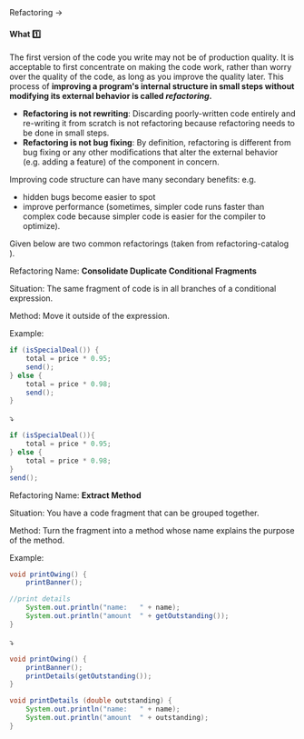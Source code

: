 <link rel="stylesheet" href="{{baseUrl}}/css/textbook.css">

<div class="website-content">

<div id="path">Refactoring &rarr; </div>

<div id="title">

#### What :one:

</div>

<div id="body">

The first version of the code you write may not be of production quality. It is acceptable to first concentrate on making the code work, rather than worry over the quality of the code, as long as you improve the quality later. This process of **improving a program's internal structure in small steps without modifying its external behavior is called _refactoring_.**

* **Refactoring is not rewriting**: Discarding poorly-written code entirely and re-writing it from scratch is not refactoring because refactoring needs to be done in small steps.
* **Refactoring is not bug fixing**: By definition, refactoring is different from bug fixing or any other modifications that alter the external behavior (e.g. adding a feature) of the component in concern.

<tip-box type="tip">

Improving code structure can have many secondary benefits: e.g.
 * hidden bugs become easier to spot
 * improve performance (sometimes, simpler code runs faster than complex code because simpler code is easier for the compiler to optimize). 

</tip-box>

Given below are two common refactorings (taken from <trigger trigger="click" for="modal:refactoring-catalog"> refactoring-catalog </trigger>).

<modal title="**Refactoring Catalog**" id="modal:refactoring-catalog">
  <include src="../../common/references.md#refactoring-catalog" inline/>
</modal>

<tip-box>

Refactoring Name: **Consolidate Duplicate Conditional Fragments**

Situation:  The same fragment of code is in all branches of a conditional expression.

Method: Move it outside of the expression.

Example:
```java
if (isSpecialDeal()) {
    total = price * 0.95;
    send();
} else {
    total = price * 0.98;
    send();
}
```
:arrow_heading_down:
```java
if (isSpecialDeal()){
    total = price * 0.95;
} else {
    total = price * 0.98;
}
send();
```

</tip-box>

<tip-box>

Refactoring Name:  **Extract Method**

Situation:  You have a code fragment that can be grouped together.

Method: Turn the fragment into a method whose name explains the purpose of the method.

Example:
```java
void printOwing() {
    printBanner();

//print details
    System.out.println("name:	" + name);
    System.out.println("amount	" + getOutstanding());
}
```
:arrow_heading_down:
```java
void printOwing() {
    printBanner();
    printDetails(getOutstanding());
}

void printDetails (double outstanding) {
    System.out.println("name:	" + name);
    System.out.println("amount	" + outstanding);
}
```

</tip-box>

</div>

<div id="extras">

<include src="exercises.md" />

<div>

</div>
